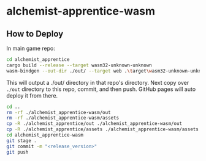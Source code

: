 # alchemist-apprentice-wasm

## How to Deploy

In main game repo:
```bash
cd alchemist_apprentice
cargo build --release --target wasm32-unknown-unknown
wasm-bindgen --out-dir ./out/ --target web .\target\wasm32-unknown-unknown\release\alchemist_apprentice.wasm
```

This will output a ./out/ directory in that repo's directory. Next copy over `./out` directory to this repo, commit, and then push. GitHub pages will auto deploy it from there. 

```bash
cd ..
rm -rf ./alchemist_apprentice-wasm/out
rm -rf ./alchemist_apprentice-wasm/assets
cp -R ./alchemist_apprentice/out ./alchemist_apprentice-wasm/out
cp -R ./alchemist_apprentice/assets ./alchemist_apprentice-wasm/assets
cd alchemist_apprentice-wasm
git stage .
git commit -m "<release_version>"
git push
```
